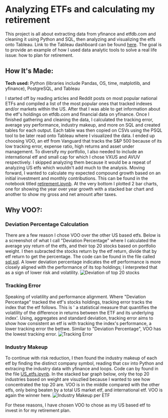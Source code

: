 # Analyzing ETFs and calculating my retirement
This project is all about extracting data from yfinance and etfdb.com and cleaning it using Python and SQL, then analyzing and visualizing the etfs onto Tableau. Link to the Tableau dashboard can be found [here](https://public.tableau.com/app/profile/jason.lee2654/viz/ETFResearchProject/Dashboard1). 
The goal is to provide an example of how I used data analytic tools to solve a real life issue: how to plan for retirement.

## How It's Made:

**Tech used:** Python (libraries include Pandas, OS, time, matplotlib, and yfinance), PostgreSQL, and Tableau

I started off by reading articles and Reddit posts on most popular national ETFs and compiled a list of the most popular ones that tracked indexes and/or markets within the US. After that I was able to get information about the etf's holdings on etfdb.com and financial data on yfinance. 
Once I finished gathering and cleaning the data, I calculated the tracking error, average yoy performance, industry makeup, and more on SQL and created tables for each output. Each table was then copied on CSVs using the PSQL tool to be later read onto Tableau where I visualized the data.
I ended up choosing VOO, an etf from Vanguard that tracks the S&P 500 because of its low tracking error, expense ratio, high returns and asset under management. To diversify my portfolio, I also needed to include an international etf and small cap for which I chose VXUS and AVUV respectively. 
I skipped analyzing them because it would be a repeat of analyzing US etfs which wouldn't add much to the analysis. Moving forward, I wanted to calculate my expected compound growth based on an initial investment and monthly contributions. 
This can be found in the notebook titled [retirement.ipynb](https://github.com/JasonSTLee/retirement-analysis/blob/main/retirement.ipynb). At the very bottom I plotted 2 bar charts, one for showing the year over year growth with a stacked bar chart and another to show my gross and net amount after taxes.


## Why VOO?:

### Deviation Percentage Calculation

There are a few reason I chose VOO over the other US based etfs. Below is a screenshot of what I call "Deviation Percentage" where I calculated the average yoy return of the etfs, and their top 20 stocks based on portfolio weight. I then subracted the stocks return by the etf return, divide that by 
etf return to get the percentage. The code can be found in the file called [sql.sql](https://github.com/JasonSTLee/Retirement-Analysis/blob/main/sql.sql). A lower deviation percentage indicates the etf performance is more closely aligned with the performance of its top holdings; I interpreted that
as a sign of lower risk and volatility.
![Deviation of top 20 stocks](https://github.com/user-attachments/assets/473fc30e-bcda-462e-95d2-614d80484205)

### Tracking Error

Speaking of volatility and performance alignment. Where "Deviation Percentage" tracked the etf's stocks holdings, tracking error tracks the index that the etf follows. This is ' a statistical measure that quantifies the volatility of the difference in returns between the ETF and its underlying index'.
Using, aggregates and standard deviation, tracking error aims to show how consistent an etf is with tracking the index's performance, a lower tracking error the bettwe. Similar to "Deviation Percentage", VOO has the lowest tracking error.
![Tracking Error](https://github.com/user-attachments/assets/4757f103-17a0-418b-af5c-a995ea60f2ea)

### Industry Makeup

To continue with risk reduction, I then found the industry makeup of each etf by finding the distinct company symbol, reading that csv into Python and extracing the industry data with yfinance and loops. Code can by found in the file [US_etfs.ipynb](https://github.com/JasonSTLee/Retirement-Analysis/blob/main/US_etfs.ipynb). In the stacked bar graph below, only the top 20 industries based on weight are visuzlied because I wanted to see how concentrated the top 20 are. VOO is in the middle compared with the other etfs, only being beaten by a total US market etf, and international etf. VOO is again the winner here.
![Industry Makeup per ETF](https://github.com/user-attachments/assets/391b936f-ee70-476d-b9f7-17a4ce3d4914)


For these reasons, I have chosen VOO to chose as my US based etf to invest in for my retirement plan.
